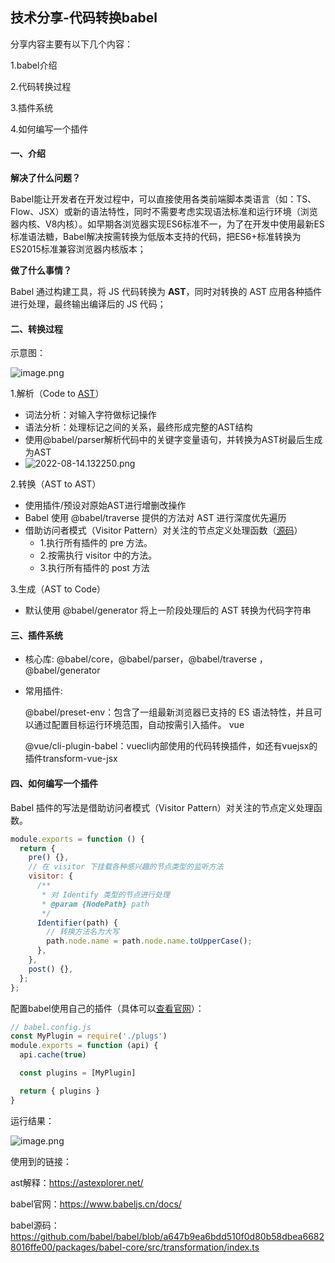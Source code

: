 ## 技术分享-代码转换babel

分享内容主要有以下几个内容：

1.babel介绍

2.代码转换过程

3.插件系统

4.如何编写一个插件



#### 一、介绍

**解决了什么问题？**

Babel能让开发者在开发过程中，可以直接使用各类前端脚本类语言（如：TS、Flow、JSX）或新的语法特性，同时不需要考虑实现语法标准和运行环境（浏览器内核、V8内核）。如早期各浏览器实现ES6标准不一，为了在开发中使用最新ES标准语法糖，Babel解决按需转换为低版本支持的代码，把ES6+标准转换为ES2015标准兼容浏览器内核版本；

**做了什么事情？**

Babel 通过构建工具，将 JS 代码转换为 **AST**，同时对转换的 AST 应用各种插件进行处理，最终输出编译后的 JS 代码；



#### 二、转换过程

示意图：

![image.png](https://s2.loli.net/2022/08/14/zgyQiSWIwZrfVjH.png)

1.解析（Code to [AST](https://astexplorer.net/)）

- 词法分析：对输入字符做标记操作
- 语法分析：处理标记之间的关系，最终形成完整的AST结构
- 使用@babel/parser解析代码中的关键字变量语句，并转换为AST树最后生成为AST
- ![2022-08-14.132250.png](https://s2.loli.net/2022/08/14/oVgU3svKmfDCB1E.png)

2.转换（AST to AST）

- 使用插件/预设对原始AST进行增删改操作
- Babel 使用 @babel/traverse 提供的方法对 AST 进行深度优先遍历
- 借助访问者模式（Visitor Pattern）对关注的节点定义处理函数（[源码](https://github.com/babel/babel/blob/a647b9ea6bdd510f0d80b58dbea66828016ffe00/packages/babel-core/src/transformation/index.ts#L76)）
  - 1.执行所有插件的 pre 方法。
  - 2.按需执行 visitor 中的方法。
  - 3.执行所有插件的 post 方法

3.生成（AST to Code）

- 默认使用 @babel/generator 将上一阶段处理后的 AST 转换为代码字符串



#### 三、插件系统

- 核心库: @babel/core，@babel/parser，@babel/traverse ， @babel/generator

- 常用插件: 

  @babel/preset-env：包含了一组最新浏览器已支持的 ES 语法特性，并且可以通过配置目标运行环境范围，自动按需引入插件。
  vue

  @vue/cli-plugin-babel：vuecli内部使用的代码转换插件，如还有vuejsx的插件transform-vue-jsx

  

#### 四、如何编写一个插件

Babel 插件的写法是借助访问者模式（Visitor Pattern）对关注的节点定义处理函数。

```javascript
module.exports = function () {
  return {
    pre() {},
    // 在 visitor 下挂载各种感兴趣的节点类型的监听方法
    visitor: {
      /**
       * 对 Identify 类型的节点进行处理
       * @param {NodePath} path
       */
      Identifier(path) {
        // 转换方法名为大写
        path.node.name = path.node.name.toUpperCase();
      },
    },
    post() {},
  };
};
```

配置babel使用自己的插件（具体可以[查看官网](https://www.babeljs.cn/docs/configuration)）：

```javascript
// babel.config.js
const MyPlugin = require('./plugs')
module.exports = function (api) {
  api.cache(true)

  const plugins = [MyPlugin]

  return { plugins }
}

```

运行结果：

![image.png](https://s2.loli.net/2022/08/14/iBXxjP6aheTFAYD.png)



使用到的链接：

ast解释：https://astexplorer.net/

babel官网：https://www.babeljs.cn/docs/

babel源码：https://github.com/babel/babel/blob/a647b9ea6bdd510f0d80b58dbea66828016ffe00/packages/babel-core/src/transformation/index.ts

